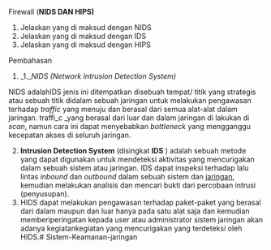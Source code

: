 Firewall (**NIDS DAN HIPS)**

1. Jelaskan yang di maksud dengan NIDS
2. Jelaskan yang di maksud dengan IDS
3. Jelaskan yang di maksud dengan HIPS

Pembahasan

1. _1.__NIDS (Network Intrusion Detection System)_

  NIDS  adalahIDS jenis ini ditempatkan disebuah tempat/ titik yang strategis atau sebuah titik didalam sebuah 
   jaringan untuk melakukan pengawasan terhadap _traffic_ yang menuju  dan berasal dari semua alat-alat dalam jaringan. 
  traffi_c _yang berasal dari luar dan dalam jaringan di lakukan di _scan_, namun cara ini dapat menyebabkan _bottleneck_ 
   yang mengganggu kecepatan akses di seluruh jaringan.

2.  **Intrusion Detection System**  (disingkat  **IDS** ) adalah sebuah metode yang dapat digunakan untuk mendeteksi 
    aktivitas yang mencurigakan dalam sebuah sistem atau jaringan. IDS dapat inspeksi terhadap lalu lintas _inbound_ dan _outbound_ dalam 
    sebuah sistem dan   [jaringan](https://id.wikipedia.org/wiki/Jaringan_komputer),  kemudian melakukan analisis dan mencari bukti dari 
    percobaan intrusi (penyusupan).
3. HIDS dapat melakukan pengawasan terhadap paket-paket yang berasal dari dalam maupun dan  luar hanya pada satu alat 
  saja dan kemudian memberiperingatan kepada user atau administrator sistem jaringan akan adanya kegiatankegiatan yang 
   mencurigakan yang terdeteksi oleh HIDS.# Sistem-Keamanan-jaringan